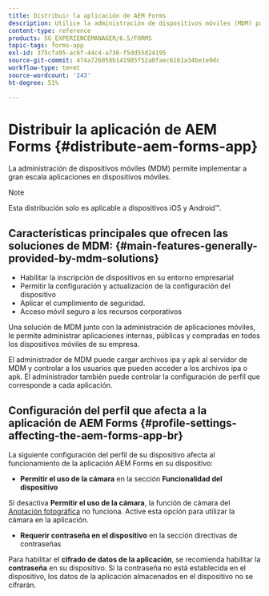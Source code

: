 ```yaml
---
title: Distribuir la aplicación de AEM Forms
description: Utilice la administración de dispositivos móviles (MDM) para implementar a gran escala aplicaciones en dispositivos móviles.
content-type: reference
products: SG_EXPERIENCEMANAGER/6.5/FORMS
topic-tags: forms-app
exl-id: 375cfa95-ac6f-44c4-a736-f5dd55d24195
source-git-commit: 474a726058b141985f52a0faec6161a34be1e9dc
workflow-type: tm+mt
source-wordcount: '243'
ht-degree: 51%

---
```


# Distribuir la aplicación de AEM Forms {#distribute-aem-forms-app}

La administración de dispositivos móviles (MDM) permite implementar a gran escala aplicaciones en dispositivos móviles.

>[!NOTE]
>
>Esta distribución solo es aplicable a dispositivos iOS y Android™.

## Características principales que ofrecen las soluciones de MDM: {#main-features-generally-provided-by-mdm-solutions}

* Habilitar la inscripción de dispositivos en su entorno empresarial
* Permitir la configuración y actualización de la configuración del dispositivo
* Aplicar el cumplimiento de seguridad.
* Acceso móvil seguro a los recursos corporativos

Una solución de MDM junto con la administración de aplicaciones móviles, le permite administrar aplicaciones internas, públicas y compradas en todos los dispositivos móviles de su empresa.

El administrador de MDM puede cargar archivos ipa y apk al servidor de MDM y controlar a los usuarios que pueden acceder a los archivos ipa o apk. El administrador también puede controlar la configuración de perfil que corresponde a cada aplicación.

## Configuración del perfil que afecta a la aplicación de AEM Forms {#profile-settings-affecting-the-aem-forms-app-br}

La siguiente configuración del perfil de su dispositivo afecta al funcionamiento de la aplicación AEM Forms en su dispositivo:

* **Permitir el uso de la cámara** en la sección **Funcionalidad del dispositivo**

Si desactiva **Permitir el uso de la cámara**, la función de cámara del [Anotación fotográfica](/help/forms/using/add-attachments.md) no funciona. Active esta opción para utilizar la cámara en la aplicación.

* **Requerir contraseña en el dispositivo** en la sección directivas de contraseñas

Para habilitar el **cifrado de datos de la aplicación**, se recomienda habilitar la **contraseña** en su dispositivo. Si la contraseña no está establecida en el dispositivo, los datos de la aplicación almacenados en el dispositivo no se cifrarán.
